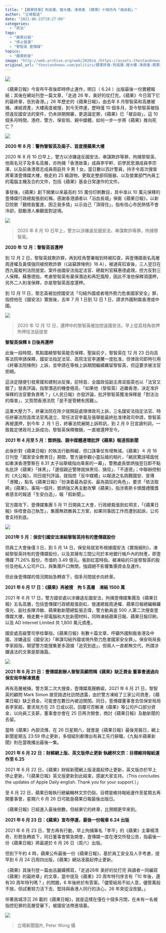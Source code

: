 ```yaml
---
title: "【蘋果終章】拘高層、搜大樓、凍資產　《蘋果》十個月內「被自殺」"
author: "立場報道"
date: "2021-06-23T19:27:00"
categories:
  - "政治"
tags:
  - "蘋果日報"
  - "停止營運"
  - "黎智英 壹傳媒"
topics:
  - "蘋果終章"
image: "http://web.archive.org/web/2020im_/https://assets.thestandnews.com/media/photos/apple-28_HxNK1.png"
original_url: "thestandnews.com/politics/蘋果終章-拘高層-搜大樓-凍資產-蘋果-十個月內-被自殺"
---
```

![](http://web.archive.org/web/2020im_/https://assets.thestandnews.com/media/photos/apple-28_HxNK1.png)

《蘋果日報》今宣布午夜後即時停止運作，明日（ 6.24 ）出版最後一份實體報紙；其後在網站刊登一篇文章，「走過 26 年，美好的仗打完，《蘋果》今日寫下它的最終章，告別香港。」26 年歷史的《蘋果日報》，由去年 8 月黎智英和高層被捕，凍結資產，大樓兩度被搜，到今天停運，歷時僅 10 個多月，至今黎智英被指控違反國安法的案件，仍未排期開審，更遑論定罪，《蘋果》已「被自殺」，這 10 個多月時間，港府、警方、保安局、親中媒體，如何一步一步將《蘋果》推向死亡？

![](http://web.archive.org/web/2020im_/https://assets.thestandnews.com/media/photos/apple-24_ALL1K.png)

**2020 年 8 月：警拘黎智英及兩子、首度搜蘋果大樓**

2020 年 8 月 10 日早上，警方以涉嫌違反國安法、串謀欺詐等罪，拘捕黎智英、他兩名兒子及多名高層，亦拘捕「香港故事」成員李宇軒、前學民思潮成員李宗澤、以及前香港眾志成員周庭共 9 男 1 女。當日數以百計警員，持手令首次搜查將軍澳壹傳媒大樓，檢走約 25 箱證物，更取走整部伺服器、以及營業部門內員工的電腦主機及合約文件，包括《蘋果》基金日常運作的文件。

事發後，《蘋果》創下開業以來最高的 55 萬份印刷數目，其中准以 10 萬元保釋的壹傳媒行政總裁張劍虹稱，感謝香港讀者以「浴血長城」保衞《蘋果日報》，以新亞院歌「艱險我奮進，困乏我多情」以示自己「頂得住」，指有信心巿民熱情不會冷卻，鼓勵港人樂觀面對逆境。

![](http://web.archive.org/web/2020im_/https://assets.thestandnews.com/media/photos/117118950_4455199874552750_3762354787287286435_o_9FhdA_bt8gNYs_KlCuw.jpg)
> 2020 年 8 月 10 日早上，警方以涉嫌違反國安法、串謀欺詐等罪，拘捕黎智英。

**2020 年 12 月：黎智英首還柙**

到 12 月 2 日，黎智英就欺詐罪，再到旺角警署報到時被扣查，與壹傳媒兩名高層周達權及黃偉強同被控欺詐罪（《盜竊罪條例》16 A），被通宵扣查後，三人翌日在西九龍裁判法院提堂。案件由國安法指定法官、總裁判官蘇惠德處理，控方反對三人保釋。蘇惠德指，考慮黎智英有棄保潛逃和再犯風險，因此不准他保釋須還柙，另外二人則准保釋，亦是黎智英首度還柙。

到 12 月 11 日，黎志英被加控國安法「勾結外國或者境外勢力危害國家安全」罪，指控他在《國安法》實施後，去年 7 月 1 日到 12 日 1 日，請求外國制裁香港或中國。

![](http://web.archive.org/web/2020im_/https://assets.thestandnews.com/media/photos/Layer200_80b9N_2ubMXv2.png)
> 2020 年 12 月 12 日，還柙中的黎智英被加控違國安法，早上從荔枝角收押所押往法庭提堂

**黎智英保釋 8 日後再還柙**

此後一段時間，焦點圍繞黎智英能否保釋，聖誕前夕，黎智英在 12 月 23 日向高等法院申請保釋，國安法指定法官、高院法官李運騰一度批准，但律政司即時引用《終審法院條例》上訴，並申請在等候上訴期間繼續羈留黎智英，但這要求被法官拒絕。

這決定隨便引發黨媒和建制派反彈，前特首、全國政協副主席梁振英也以「法官又錯了」發表評論，指黎潛逃的機會極高，「如果他（黎智英）逃離香港，決定准許保釋的法官要負責嗎？」《人民日報》亦發評論，批評黎智英獲准保釋是「對法治的傷害」，又質問香港法院「是不是管轄有困難」。

這重大壓力下，終審法院在除夕就開庭處理律政司上訴，三名國安法指定法官、時任終審法院首席法官馬道立、常任法官李義及張舉能最終批准律政司申請，黎智英再被還押，到今年 ２ 月 1 日，終審法院展開上訴聆訊，到 2 月 9 日宣讀判詞，一致裁定律政司上訴成功，黎智英保釋撤銷，一直被還押至今。

**2021 年 4 月至 5 月：鄧炳強、親中媒體連環批評《蘋果》報道假新聞**

此後針對《蘋果日報》的執法行動稍緩，但口誅筆仗有增無減，《蘋果》４ 月 16 日刊登「國家安全教育日」期間，警方讓參觀小童玩槍的相片，「網民驚訝場面恍如重演香港警察在 8.31 太子站舉槍指向乘客的一幕」，警務處長鄧炳強翌日即不點名批評《蘋果》「抹黑」，「邊個親近警隊就抹黑佢、搞佢」、「不道德」；中聯辦控制的《大公報》，同日就刊評論，就指控「反中媒體」以報道之名挑戰國安、宣傳「港獨」，點名《蘋果日報》「扮演着最為惡劣、最為猖狂的角色」，要求「依法取締」《蘋果》。事隔一個月，鄧炳強又再主動攻擊《蘋果》，指涉奧斯卡頒獎禮獲獎者感言的報道「生安白造」，報「假新聞」。

官方圍攻下，壹傳媒集團 5 月 11 日開員工大會，行政總裁張劍虹明言，「《蘋果日報》係唔會自己執笠」，集團無疏散員工方案，如果同事因工作而遭到起訴，公司會支持到底。

![](http://web.archive.org/web/2020im_/https://assets.thestandnews.com/media/photos/pk-17_V4dh9.png)

**2021年 5 月：保安引國安法凍結黎智英持有的壹傳媒股份**

但員工大會後僅３日，到 5 月 14 日，保安局就宣布根據國安法《實施細則》，凍結黎智英持有的壹傳媒股份，以及其擁有三間公司於本地銀行帳戶內的財產，即壹傳媒 71.26% 股份，市值約 3.49 億元。張劍虹當時指，被凍結的只是黎智英的股份及他私人公司戶口，與集團戶口無關，強調絕不影響集團資金及運作。

但此後壹傳媒的情況開始急轉直下，個多月間就步向終章。

**2021 年 6 月 17 日：《蘋果》再被搜　拘 5 高層　凍結 1500 萬**

2021 年 6 月 17 日，警方國安處以涉嫌違反國安法，拘捕壹傳媒集團及《蘋果日報》五名高層，包括壹傳媒行政總裁張劍虹、營運總裁周達權、蘋果日報總編輯羅偉光、副社長陳沛敏、蘋果動新聞總監張志偉，警方動員逾 500 人第二次搜查壹傳媒大樓，檢走數十部電腦和大批新聞材料，同時凍結蘋果日報、蘋果日報印刷、以及 AD Internet Limited 共 1,800 萬元資產。

國安處高級警司李桂華指，《蘋果日報》有數十篇文章，呼籲外國制裁香港及中國，涉嫌違反《國安法》「串謀勾結外國或境外勢力危害國家安全罪」。保安局局長李家超指，期望警方能搜集更多證據「追究到底」，但兩人一直都無交代，所謂涉嫌違法的文章是那幾篇。

![](http://web.archive.org/web/2020im_/https://assets.thestandnews.com/media/photos/199508276_4263860087032912_7216093288002081701_n_8GA9x.jpg)

**2021 年 6 月 21 日：壹傳媒創辦人黎智英顧問稱《蘋果》缺乏資金 董事會通過向保安局申解凍資產**

再有高層被捕，警方第二次大搜查，壹傳媒風聲鶴唳，2021 年 6 月 21 日，黎智英的顧問 Mark Simon 接受路透社訪問透露，由於警方凍結了三家公司資產，《蘋果日報》缺乏資金，可能會在數日內被迫關閉。同日，壹傳媒董事會去信保安局局長李家超，要求局方在 25 日或以前，回覆可否解凍《蘋果》等公司戶口部分資金，以向員工支薪，董事會亦會在 25 日再次開會，商討《蘋果日報》及動新聞的去留。

當時《蘋果》內部流傳，在 26 日星期六，就會是《蘋果日報》最後見報日，網上新聞星期五 23:59 停止更新，多個組別都傳出有員工先行辭職，《九點半蘋果新聞》則在當晚播出最後一集。

**2021 年 6 月 22 日：財經網上版、英文版停止更新 執總林文宗：目標維持報紙運作至 6.25**

2021 年 6 月 22 日，《蘋果》財經新聞網上版凌晨起停止更新，英文版亦於早上停止更新，「《蘋果日報》英文版更新到此結束，感謝大家支持。（This concludes the updates of Apple Daily english. Thank you for your support.）」

至 6 月 22 日，蘋果日報執行總編輯林文宗仍指，目標是維持報紙運作至星期五再開董事會，星期六 6 月 26 日可能是蘋果日報最後出版日。

《蘋果日報》已經進入最後倒數，但結果它的終章，比預期更早來到。

**2021 年 6 月 23 日：《蘋果》宣布停運，最後一份報章 6.24 出版**

2021 年 6 月 23 日，警方再有行動，早上拘捕筆名「李平」的《蘋果》主筆楊清奇，形勢急轉直下，同日董事會緊急開會，壹傳媒一度在港交所發公告，指最後一份《蘋果日報》將最遲於 6 月 26 日（周六）出版。

但到下午約 4 時，蘋果公布最後一份《蘋果日報》，基於員工安全及人手考慮，提早到 6 月 24 日周四出版，《蘋果》網站凌晨起停止更新。

《蘋果》其後刊登一篇由呂麗嬋撰寫，「走過26年 美好的仗打完 與讀者一同編寫《蘋果》的最終章」的文章，當中提及《蘋果》20 周年特刊序言有「10 年後，還有30 周年特刊嗎？」的問題，6 年後終於有答案。「儘管結局不如人意，儘管萬般不捨，但試著努力活下去、堅持與香港人同行的決心，26 年來從沒改變。」

伴著我城浮沉 26 載的《蘋果日報》，就是這樣在僅在十個多月間，在未有一名被指控犯罪的高層受審下，被國安法帶進墳墓。

![](http://web.archive.org/web/2020im_/https://assets.thestandnews.com/media/photos/196833764_10223243782795297_7635641136441676966_n_wLO4y.jpg)
> 立場新聞圖片, Peter Wong 攝